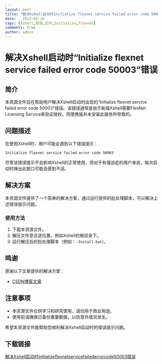 ```yaml
---
layout: post
title: "解决Xshell启动时Initialize flexnet service failed error code 50003错误"
date:   2023-08-10
tags: [Xshell,错误,文件,Initialize,flexnet]
comments: true
author: admin
---
```

# 解决Xshell启动时“Initialize flexnet service failed error code 50003”错误

## 简介
本资源文件旨在帮助用户解决Xshell启动时出现的“Initialize flexnet service failed error code 50003”错误。该错误通常是由于新版Xshell需要FlexNet Licensing Service来验证授权，而便携版并未安装此服务所导致的。

## 问题描述
在使用Xshell时，用户可能会遇到以下错误提示：
```
Initialize flexnet service failed error code 50003
```
尽管该错误提示不会影响Xshell的正常使用，但对于有强迫症的用户来说，每次启动时弹出此窗口可能会感到不适。

## 解决方案
本资源文件提供了一个简单的解决方案，通过运行提供的批处理脚本，可以解决上述错误提示问题。

### 使用方法
1. 下载本资源文件。
2. 解压文件至合适位置，例如Xshell的根目录下。
3. 运行解压后的批处理脚本（例如：`-Install.bat`）。

## 鸣谢
感谢以下文章提供的解决方案：
- [CSDN博客文章](https://blog.csdn.net/bei_fengboby/article/details/102880224)

## 注意事项
- 本资源文件仅供学习和研究使用，请勿用于商业用途。
- 使用前请确保已备份重要数据，以防意外情况发生。

希望本资源文件能帮助您顺利解决Xshell启动时的错误提示问题。

## 下载链接

[解决Xshell启动时Initializeflexnetservicefailederrorcode50003错误](https://pan.quark.cn/s/75777e2fa49b)